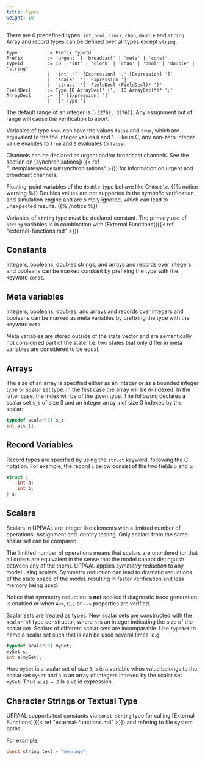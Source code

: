 ```yaml
---
title: Types
weight: 10
---
```


There are 6 predefined types: `int`, `bool`, `clock`, `chan`, `double` and `string`. Array and record types can be defined over all types except `string`.

```EBNF
Type          ::= Prefix TypeId
Prefix        ::= 'urgent' | 'broadcast' | 'meta' | 'const'
TypeId        ::= ID | 'int' | 'clock' | 'chan' | 'bool' | 'double' | 'string'
               |  'int' '[' [Expression] ',' [Expression] ']'
               |  'scalar' '[' Expression ']'
               |  'struct' '{' FieldDecl (FieldDecl)* '}'
FieldDecl     ::= Type ID ArrayDecl* (',' ID ArrayDecl*)* ';'
ArrayDecl     ::= '[' [Expression] ']'
               |  '[' Type ']'
```

The default range of an integer is `[-32768, 32767]`. Any assignment out of range will cause the verification to abort.

Variables of type `bool` can have the values `false` and `true`, which are equivalent to the the integer values `0` and `1`. Like in C, any non-zero integer value evalutes to `true` and `0` evaluates to `false`.

Channels can be declared as urgent and/or broadcast channels. See the section on [synchronisations]({{< ref "../templates/edges/#synchronisations" >}}) for information on urgent and broadcast channels.

Floating-point variables of the `double`-type behave like C-`double`.
{{% notice warning %}}
Doubles values are not supported in the _symbolic_ verification and simulation engine and are simply ignored, which can lead to unexpected results.
{{% /notice %}}



Variables of `string` type must be declared constant. The primary use of `string` variables is in combination with [External Functions]({{< ref "external-functions.md" >}})

## Constants

Integers, booleans, doubles strings, and arrays and records over integers and booleans can be marked constant by prefixing the type with the keyword `const`.

## Meta variables

Integers, booleans, doubles, and arrays and records over integers and booleans can be marked as meta variables by prefixing the type with the keyword `meta`.

Meta variables are stored outside of the state vector and are semantically not considered part of the state. I.e. two states that only differ in meta variables are considered to be equal.

## Arrays

The size of an array is specified either as an integer or as a bounded integer type or scalar set type. In the first case the array will be `0`-indexed. In the latter case, the index will be of the given type. The following declares a scalar set `s_t` of size 3 and an integer array `a` of size 3 indexed by the scalar:

```c
typedef scalar[3] s_t;
int a[s_t];
```

## Record Variables

Record types are specified by using the `struct` keyword, following the C notation. For example, the record `s` below consist of the two fields `a` and `b`:

```c
struct {
    int a;
    int b;
} s;
```

## Scalars

Scalars in UPPAAL are integer like elements with a limitted number of operations: Assignment and identity testing. Only scalars from the same scalar set can be compared.

The limitted number of operations means that scalars are unordered (or that all orders are equivalent in the sense that the model cannot distinguish between any of the them). UPPAAL applies _symmetry reduction_ to any model using scalars. Symmetry reduction can lead to dramatic reductions of the state space of the model. resulting in faster verification and less memory being used.

Notice that symmetry reduction is **not** applied if diagnostic trace generation is enabled or when `A<>`, `E[]` or `-->` properties are verified.

Scalar sets are treated as types. New scalar sets are constructed with the `scalar[n]` type constructor, where `n` is an integer indicating the size of the scalar set. Scalars of different scalar sets are incomparable. Use `typedef` to name a scalar set such that is can be used several times, e.g.

```c
typedef scalar[3] mySet;
mySet s;
int a[mySet];
```

Here `mySet` is a scalar set of size `3`, `s` is a variable whos value belongs to the scalar set `mySet` and `a` is an array of integers indexed by the scalar set `mySet`. Thus `a[s] = 2` is a valid expression.

## Character Strings or Textual Type

UPPAAL supports text constants via `const string` type for calling [External Functions]({{< ref "external-functions.md" >}}) and refering to file system paths.

For example:
```c
const string text = "message";
```
